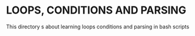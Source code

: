 # LOOPS, CONDITIONS AND PARSING
This directory s about learning loops conditions and parsing in bash scripts
